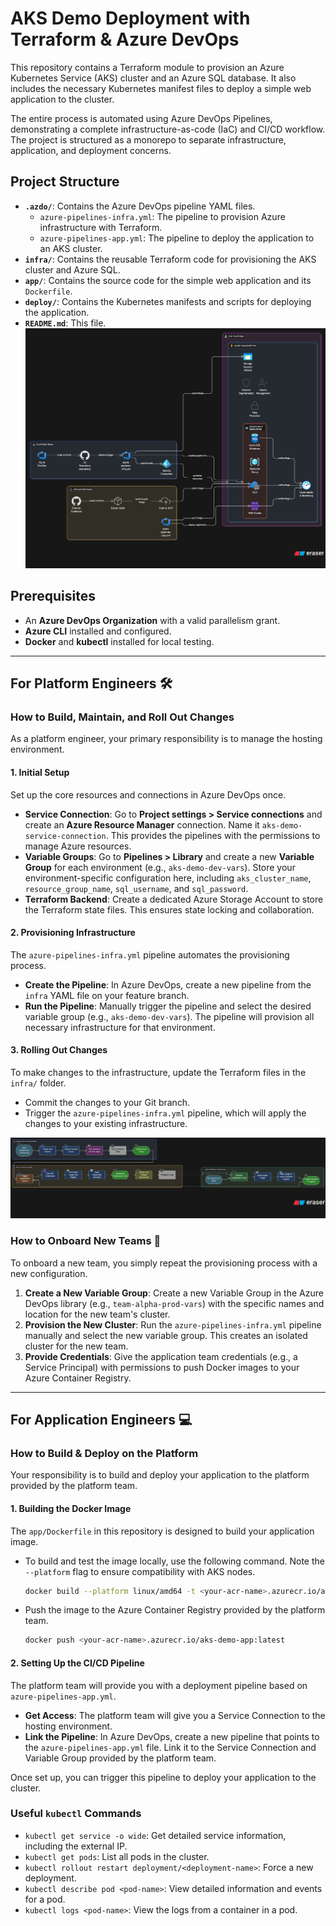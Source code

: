 # AKS Demo Deployment with Terraform & Azure DevOps

This repository contains a Terraform module to provision an Azure Kubernetes Service (AKS) cluster and an Azure SQL database. It also includes the necessary Kubernetes manifest files to deploy a simple web application to the cluster.

The entire process is automated using Azure DevOps Pipelines, demonstrating a complete infrastructure-as-code (IaC) and CI/CD workflow. The project is structured as a monorepo to separate infrastructure, application, and deployment concerns.

## Project Structure

- **`.azdo/`**: Contains the Azure DevOps pipeline YAML files.
  - `azure-pipelines-infra.yml`: The pipeline to provision Azure infrastructure with Terraform.
  - `azure-pipelines-app.yml`: The pipeline to deploy the application to an AKS cluster.
- **`infra/`**: Contains the reusable Terraform code for provisioning the AKS cluster and Azure SQL.
- **`app/`**: Contains the source code for the simple web application and its `Dockerfile`.
- **`deploy/`**: Contains the Kubernetes manifests and scripts for deploying the application.
- **`README.md`**: This file.
![Architecture Diagram](assets/architecture_diagram.png)
## Prerequisites

-   An **Azure DevOps Organization** with a valid parallelism grant.
-   **Azure CLI** installed and configured.
-   **Docker** and **kubectl** installed for local testing.

---

## For Platform Engineers 🛠️

### How to Build, Maintain, and Roll Out Changes

As a platform engineer, your primary responsibility is to manage the hosting environment.

#### 1. Initial Setup

Set up the core resources and connections in Azure DevOps once.

-   **Service Connection**: Go to **Project settings > Service connections** and create an **Azure Resource Manager** connection. Name it `aks-demo-service-connection`. This provides the pipelines with the permissions to manage Azure resources.
-   **Variable Groups**: Go to **Pipelines > Library** and create a new **Variable Group** for each environment (e.g., `aks-demo-dev-vars`). Store your environment-specific configuration here, including `aks_cluster_name`, `resource_group_name`, `sql_username`, and `sql_password`.
-   **Terraform Backend**: Create a dedicated Azure Storage Account to store the Terraform state files. This ensures state locking and collaboration.

#### 2. Provisioning Infrastructure

The `azure-pipelines-infra.yml` pipeline automates the provisioning process.

-   **Create the Pipeline**: In Azure DevOps, create a new pipeline from the `infra` YAML file on your feature branch.
-   **Run the Pipeline**: Manually trigger the pipeline and select the desired variable group (e.g., `aks-demo-dev-vars`). The pipeline will provision all necessary infrastructure for that environment.

#### 3. Rolling Out Changes

To make changes to the infrastructure, update the Terraform files in the `infra/` folder.

-   Commit the changes to your Git branch.
-   Trigger the `azure-pipelines-infra.yml` pipeline, which will apply the changes to your existing infrastructure.

![Architecture Diagram](assets/workflow_diagram.png)

### How to Onboard New Teams 🚀

To onboard a new team, you simply repeat the provisioning process with a new configuration.

1.  **Create a New Variable Group**: Create a new Variable Group in the Azure DevOps library (e.g., `team-alpha-prod-vars`) with the specific names and location for the new team's cluster.
2.  **Provision the New Cluster**: Run the `azure-pipelines-infra.yml` pipeline manually and select the new variable group. This creates an isolated cluster for the new team.
3.  **Provide Credentials**: Give the application team credentials (e.g., a Service Principal) with permissions to push Docker images to your Azure Container Registry.

---

## For Application Engineers 💻

### How to Build & Deploy on the Platform

Your responsibility is to build and deploy your application to the platform provided by the platform team.

#### 1. Building the Docker Image

The `app/Dockerfile` in this repository is designed to build your application image.

-   To build and test the image locally, use the following command. Note the `--platform` flag to ensure compatibility with AKS nodes.
    ```bash
    docker build --platform linux/amd64 -t <your-acr-name>.azurecr.io/aks-demo-app:latest .
    ```
-   Push the image to the Azure Container Registry provided by the platform team.
    ```bash
    docker push <your-acr-name>.azurecr.io/aks-demo-app:latest
    ```

#### 2. Setting Up the CI/CD Pipeline

The platform team will provide you with a deployment pipeline based on `azure-pipelines-app.yml`.

-   **Get Access**: The platform team will give you a Service Connection to the hosting environment.
-   **Link the Pipeline**: In Azure DevOps, create a new pipeline that points to the `azure-pipelines-app.yml` file. Link it to the Service Connection and Variable Group provided by the platform team.

Once set up, you can trigger this pipeline to deploy your application to the cluster.

### Useful `kubectl` Commands

-   `kubectl get service -o wide`: Get detailed service information, including the external IP.
-   `kubectl get pods`: List all pods in the cluster.
-   `kubectl rollout restart deployment/<deployment-name>`: Force a new deployment.
-   `kubectl describe pod <pod-name>`: View detailed information and events for a pod.
-   `kubectl logs <pod-name>`: View the logs from a container in a pod.